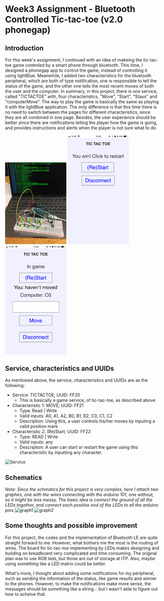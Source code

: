 # Week3 Assignment - Bluetooth Controlled Tic-tac-toe (v2.0 phonegap)

## Introduction
For this week's assignment, I continued with an idea of makeing the tic-tac-toe game controled by a smart phone through bluetooth. This time, I designed a phonegap app to control the game, instead of controlling it using lightBlue. Meanwhile, I added two characteristics for the bluetooth peripheral, which are both of type notification, one is responsible to tell the status of the game, and the other one tells the most recent moves of both the user and the computer. In summary, in this project, there is one service, called "TICTACTOE" with, four characteristics, "Move", "Start", "Staus" and "computerMove".
The way to play the game is basically the same as playing it with the lightBlue application. The only difference is that this time there is no need to switch between the pages for different characteristics, since they are all combined in one page. Besides, the user experience should be better since there are notifications telling the player how the game is going, and provides instructions and alerts when the player is not sure what to do.

<img src="documentation/1.PNG" alt="demo" width="200"/>
<img src="documentation/2.PNG" alt="2" width="200"/>
<img src="documentation/3.PNG" alt="3" width="200"/>

## Service, characteristics and UUIDs
As mentioned above, the service, characteristics and UUIDs are as the following:
- Service: TICTACTOE; UUID: FF20
	- This is basically a game service, of tic-tac-toe, as described above
- Characteristic 1: MOVE; UUID: FF21
	- Type: Read | Write
	- Valid inputs: A0, A1, A2, B0, B1, B2, C0, C1, C2
	- Description: Using this, a user controls his/her moves by inputing a valid position mark
- Characteristic 2: (Re)Start; UUID: FF22
	- Type: READ | Write
	- Valid inputs: any
	- Description: A user can start or restart the game using this characteristic by inputting any character.
<img src="documentation/service.jpeg" alt="Service" width="350">

## Schematics
*Note: Since the schmatics for this project is very complex, here I attach two graphes,
one with the wires connecting with the arduino 101, one without, so it might be less messy. The basic idea is connect the ground of all the LEDs together, and connect each positive end of the LEDs to all the arduino pins*
<img src="documentation/graph_1.png" alt="graph1">
<img src="documentation/graph_2.png" alt="graph2">

## Some thoughts and possible improvement
For this project, the codes and the implementation of Bluetooth LE are quite straight forward to me. However, what bothers me the most is the routing of wires. The board for tic-tac-toe implementing by LEDs makes designing and building on breadboard very complicated and time consuming. The original plan was to use RGB leds, but those are out of storage at ITP. Also, maybe using something like a LED matrix could be better.

What's more, I thought about adding some notifications for my peripheral, such as sending the information of the status, like game results and winner to the phones. However, to make the notifications make more sense, the messages should be something like a string... but I wasn't able to figure out how to acheive that.
